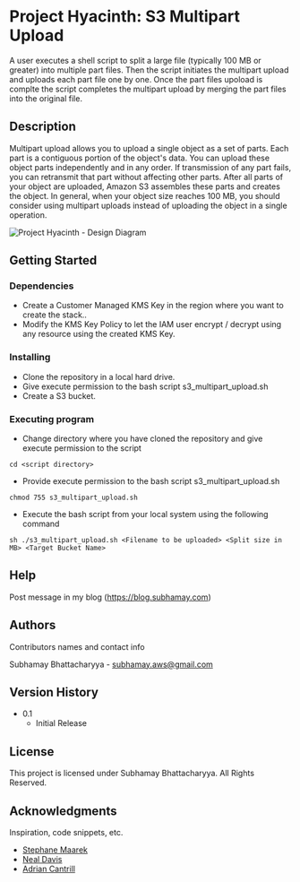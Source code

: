 # Project Hyacinth: S3 Multipart Upload

A user executes a shell script to split a large file (typically 100 MB or greater) into multiple part files. Then the script initiates the multipart upload and uploads each part file one by one. Once the part files upoload is complte the script completes the multipart upload by merging the part files into the original file.

## Description

Multipart upload allows you to upload a single object as a set of parts. Each part is a contiguous portion of the object's data. You can upload these object parts independently and in any order. If transmission of any part fails, you can retransmit that part without affecting other parts. After all parts of your object are uploaded, Amazon S3 assembles these parts and creates the object. In general, when your object size reaches 100 MB, you should consider using multipart uploads instead of uploading the object in a single operation.

![Project Hyacinth - Design Diagram](https://blog.subhamay.com/wp-content/uploads/2023/04/54_Hyacinth_1_1_Architecture_Diagram.png")

## Getting Started



### Dependencies

* Create a Customer Managed KMS Key in the region where you want to create the stack..
* Modify the KMS Key Policy to let the IAM user encrypt / decrypt using any resource using the created KMS Key.

### Installing

* Clone the repository in a local hard drive.
* Give execute permission to the bash script s3_multipart_upload.sh
* Create a S3 bucket.

### Executing program

* Change directory where you have cloned the repository and give execute permission to the script
```
cd <script directory>
```
* Provide execute permission to the bash script s3_multipart_upload.sh
```
chmod 755 s3_multipart_upload.sh
```
* Execute the bash script from your local system using the following command
```
sh ./s3_multipart_upload.sh <Filename to be uploaded> <Split size in MB> <Target Bucket Name>

```

## Help

Post message in my blog (https://blog.subhamay.com)


## Authors

Contributors names and contact info

Subhamay Bhattacharyya  - [subhamay.aws@gmail.com](https://blog.subhamay.com)

## Version History

* 0.1
    * Initial Release

## License

This project is licensed under Subhamay Bhattacharyya. All Rights Reserved.

## Acknowledgments

Inspiration, code snippets, etc.
* [Stephane Maarek ](https://www.linkedin.com/in/stephanemaarek/)
* [Neal Davis](https://www.linkedin.com/in/nealkdavis/)
* [Adrian Cantrill](https://www.linkedin.com/in/adriancantrill/)
